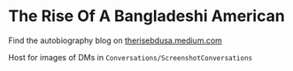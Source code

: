 # The Rise Of A Bangladeshi American

Find the autobiography blog on [therisebdusa.medium.com](https://therisebdusa.medium.com/)

Host for images of DMs in `Conversations/ScreenshotConversations`
